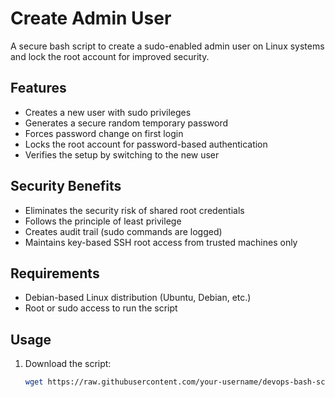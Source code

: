 # Create Admin User

A secure bash script to create a sudo-enabled admin user on Linux systems and lock the root account for improved security.

## Features

- Creates a new user with sudo privileges
- Generates a secure random temporary password
- Forces password change on first login
- Locks the root account for password-based authentication
- Verifies the setup by switching to the new user

## Security Benefits

- Eliminates the security risk of shared root credentials
- Follows the principle of least privilege
- Creates audit trail (sudo commands are logged)
- Maintains key-based SSH root access from trusted machines only

## Requirements

- Debian-based Linux distribution (Ubuntu, Debian, etc.)
- Root or sudo access to run the script

## Usage

1. Download the script:
   ```bash
   wget https://raw.githubusercontent.com/your-username/devops-bash-scripts/main/create-admin-user/create-admin-user.sh
